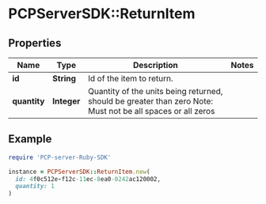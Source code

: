 # PCPServerSDK::ReturnItem

## Properties

| Name | Type | Description | Notes |
| ---- | ---- | ----------- | ----- |
| **id** | **String** | Id of the item to return. |  |
| **quantity** | **Integer** | Quantity of the units being returned, should be greater than zero Note: Must not be all spaces or all zeros |  |

## Example

```ruby
require 'PCP-server-Ruby-SDK'

instance = PCPServerSDK::ReturnItem.new(
  id: 4f0c512e-f12c-11ec-8ea0-0242ac120002,
  quantity: 1
)
```

